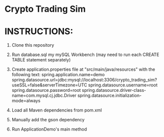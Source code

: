 # Crypto Trading Sim


# INSTRUCTIONS:

1) Clone this repository
2) Run database.sql my mySQL Workbench (may need to run each CREATE TABLE statement separately)
3) Create application.properties file at "src/main/java/resources" with the following text:
    spring.application.name=demo
    spring.datasource.url=jdbc:mysql://localhost:3306/crypto_trading_sim?useSSL=false&serverTimezone=UTC
    spring.datasource.username=root
    spring.datasource.password=root
    spring.datasource.driver-class-name=com.mysql.cj.jdbc.Driver
    spring.datasource.initialization-mode=always

5) Load all Maven dependencies from pom.xml
6) Manually add the gson dependency
7) Run ApplicationDemo's main method
